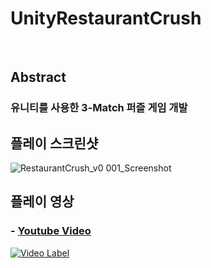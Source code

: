 # UnityRestaurantCrush

<br/>

## Abstract
### 유니티를 사용한 3-Match 퍼즐 게임 개발

## 플레이 스크린샷

![RestaurantCrush_v0 001_Screenshot](https://user-images.githubusercontent.com/30260233/156948895-1fc7f00e-436b-4ca5-b0e9-8064d5519478.PNG)


## 플레이 영상
### - <a href="https://www.youtube.com/watch?v=-WdhS7rt6LU" target="_blank"> Youtube Video </a>
[![Video Label](http://img.youtube.com/vi/-WdhS7rt6LU/0.jpg)](https://www.youtube.com/watch?v=-WdhS7rt6LU)



<br/>
